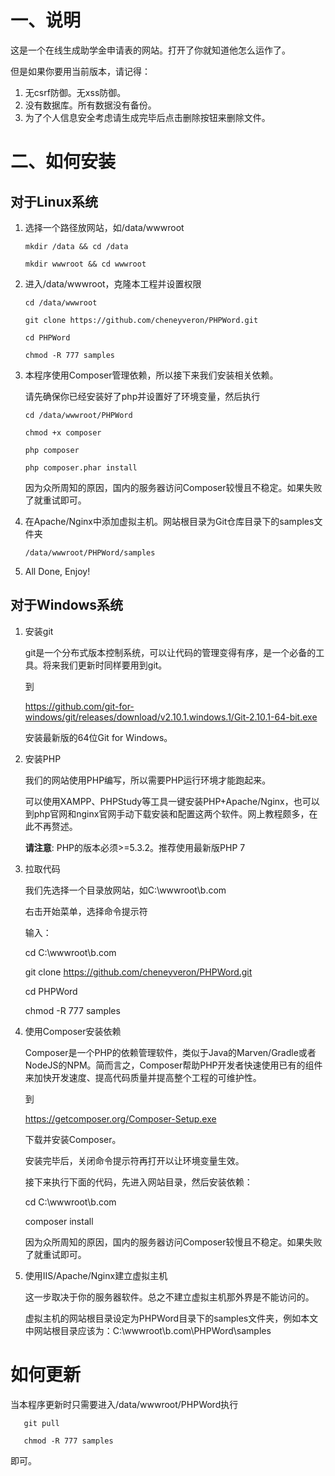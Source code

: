 # 一、说明

这是一个在线生成助学金申请表的网站。打开了你就知道他怎么运作了。

但是如果你要用当前版本，请记得：

1. 无csrf防御。无xss防御。
2. 没有数据库。所有数据没有备份。
3. 为了个人信息安全考虑请生成完毕后点击删除按钮来删除文件。


# 二、如何安装

## 对于Linux系统

1. 选择一个路径放网站，如/data/wwwroot
    
       mkdir /data && cd /data
       
       mkdir wwwroot && cd wwwroot 
    
2. 进入/data/wwwroot，克隆本工程并设置权限

       cd /data/wwwroot
       
       git clone https://github.com/cheneyveron/PHPWord.git
       
       cd PHPWord
       
       chmod -R 777 samples

3. 本程序使用Composer管理依赖，所以接下来我们安装相关依赖。

    请先确保你已经安装好了php并设置好了环境变量，然后执行

       cd /data/wwwroot/PHPWord
       
       chmod +x composer
       
       php composer
       
       php composer.phar install

    因为众所周知的原因，国内的服务器访问Composer较慢且不稳定。如果失败了就重试即可。

4. 在Apache/Nginx中添加虚拟主机。网站根目录为Git仓库目录下的samples文件夹

       /data/wwwroot/PHPWord/samples

5. All Done, Enjoy!


## 对于Windows系统

1. 安装git

   git是一个分布式版本控制系统，可以让代码的管理变得有序，是一个必备的工具。将来我们更新时同样要用到git。

   到

    https://github.com/git-for-windows/git/releases/download/v2.10.1.windows.1/Git-2.10.1-64-bit.exe

   安装最新版的64位Git for Windows。

2. 安装PHP

   我们的网站使用PHP编写，所以需要PHP运行环境才能跑起来。

   可以使用XAMPP、PHPStudy等工具一键安装PHP+Apache/Nginx，也可以到php官网和nginx官网手动下载安装和配置这两个软件。网上教程颇多，在此不再赘述。

   **请注意**: PHP的版本必须>=5.3.2。推荐使用最新版PHP 7

3. 拉取代码

   我们先选择一个目录放网站，如C:\wwwroot\b.com

   右击开始菜单，选择命令提示符

   输入：

    cd C:\wwwroot\b.com

    git clone https://github.com/cheneyveron/PHPWord.git

    cd PHPWord

    chmod -R 777 samples

4. 使用Composer安装依赖

   Composer是一个PHP的依赖管理软件，类似于Java的Marven/Gradle或者NodeJS的NPM。简而言之，Composer帮助PHP开发者快速使用已有的组件来加快开发速度、提高代码质量并提高整个工程的可维护性。

   到

    https://getcomposer.org/Composer-Setup.exe

   下载并安装Composer。

   安装完毕后，关闭命令提示符再打开以让环境变量生效。

   接下来执行下面的代码，先进入网站目录，然后安装依赖：

    cd C:\wwwroot\b.com

    composer install

   因为众所周知的原因，国内的服务器访问Composer较慢且不稳定。如果失败了就重试即可。

5. 使用IIS/Apache/Nginx建立虚拟主机

   这一步取决于你的服务器软件。总之不建立虚拟主机那外界是不能访问的。

   虚拟主机的网站根目录设定为PHPWord目录下的samples文件夹，例如本文中网站根目录应该为：C:\wwwroot\b.com\PHPWord\samples

# 如何更新

   当本程序更新时只需要进入/data/wwwroot/PHPWord执行
   
       git pull
       
       chmod -R 777 samples
       
   即可。
